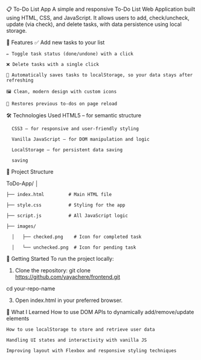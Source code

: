 📋 To-Do List App
A simple and responsive To-Do List Web Application built using HTML, CSS, and JavaScript. 
It allows users to add, check/uncheck, update (via check), and delete tasks, with data persistence using local storage.

🔧 Features
    ✅ Add new tasks to your list
    
    ✏️ Toggle task status (done/undone) with a click
    
    ❌ Delete tasks with a single click
    
    💾 Automatically saves tasks to localStorage, so your data stays after refreshing
    
    🖼️ Clean, modern design with custom icons
    
    🔁 Restores previous to-dos on page reload

🛠️ Technologies Used
      HTML5 – for semantic structure
      
      CSS3 – for responsive and user-friendly styling
      
      Vanilla JavaScript – for DOM manipulation and logic
      
      LocalStorage – for persistent data saving
      
      saving

📁 Project Structure

ToDo-App/
│

    ├── index.html         # Main HTML file
    
    ├── style.css          # Styling for the app
    
    ├── script.js          # All JavaScript logic
    
    ├── images/
    
      │   ├── checked.png    # Icon for completed task
      
      │   └── unchecked.png  # Icon for pending task


🚀 Getting Started
To run the project locally:

1. Clone the repository:
  git clone https://github.com/yayachere/frontend.git

  cd your-repo-name

3. Open index.html in your preferred browser.

🧠 What I Learned
    How to use DOM APIs to dynamically add/remove/update elements
    
    How to use localStorage to store and retrieve user data
    
    Handling UI states and interactivity with vanilla JS
    
    Improving layout with Flexbox and responsive styling techniques
